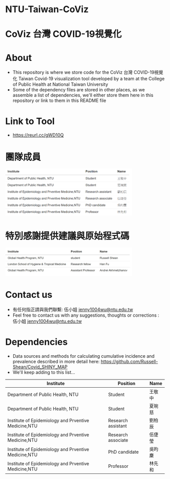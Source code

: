 # NTU-Taiwan-CoViz
# CoViz 台灣 COVID-19視覺化

# About
- This repository is where we store code for the CoViz 台灣 COVID-19視覺化 Taiwan Covid-19 visualization tool developed by a team at the College of Public Health at National Taiwan University
- Some of the dependency files are stored in other places, as we assemble a list of dependencies, we'll either store them here in this repository or link to them in this README file

# Link to Tool
- https://reurl.cc/gWD10Q 

# 團隊成員
<img src="https://github.com/Russell-Shean/NTU-Taiwan-CoViz/raw/main/image.png" width="400" height="auto" />

# 特別感謝提供建議與原始程式碼
<img src="https://github.com/Russell-Shean/NTU-Taiwan-CoViz/raw/main/thankyous2.jpg" width="400" height="auto" />

# Contact us
- 有任何指正請與我們聯繫: 伍小姐 <jenny1004wu@ntu.edu.tw>
- Feel free to contact us with any suggestions, thoughts or corrections : 伍小姐 <jenny1004wu@ntu.edu.tw>

# Dependencies
- Data sources and methods for calculating cumulative incidence and prevalence described in more detail here: https://github.com/Russell-Shean/Covid_SHINY_MAP
- We'll keep adding to this list...


|Institute|Position|Name|
|---------|--------|----|
|Department of Public Health, NTU| 	Student| 	王敬中|
|Department of Public Health, NTU| 	Student| 	夏琬慈|
|Institute of Epidemiology and Prventive Medicine,NTU| 	Research assistant| 	劉柏辰|
|Institute of Epidemiology and Prventive Medicine,NTU| 	Research associate| 	伍倢瑩|
|Institute of Epidemiology and Prventive Medicine,NTU| 	PhD candidate| 	吳昀麇|
|Institute of Epidemiology and Prventive Medicine,NTU| 	Professor| 	林先和| 
